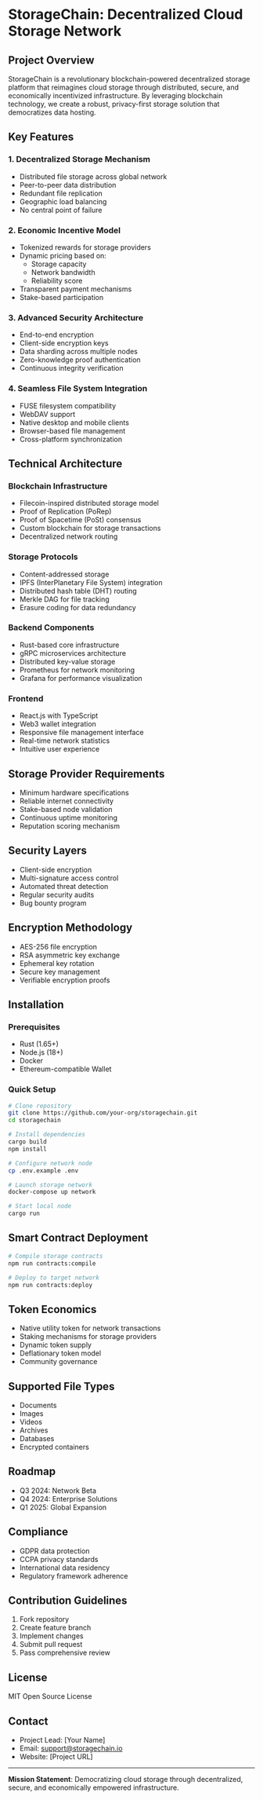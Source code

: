 # StorageChain: Decentralized Cloud Storage Network

## Project Overview

StorageChain is a revolutionary blockchain-powered decentralized storage platform that reimagines cloud storage through distributed, secure, and economically incentivized infrastructure. By leveraging blockchain technology, we create a robust, privacy-first storage solution that democratizes data hosting.

## Key Features

### 1. Decentralized Storage Mechanism
- Distributed file storage across global network
- Peer-to-peer data distribution
- Redundant file replication
- Geographic load balancing
- No central point of failure

### 2. Economic Incentive Model
- Tokenized rewards for storage providers
- Dynamic pricing based on:
    - Storage capacity
    - Network bandwidth
    - Reliability score
- Transparent payment mechanisms
- Stake-based participation

### 3. Advanced Security Architecture
- End-to-end encryption
- Client-side encryption keys
- Data sharding across multiple nodes
- Zero-knowledge proof authentication
- Continuous integrity verification

### 4. Seamless File System Integration
- FUSE filesystem compatibility
- WebDAV support
- Native desktop and mobile clients
- Browser-based file management
- Cross-platform synchronization

## Technical Architecture

### Blockchain Infrastructure
- Filecoin-inspired distributed storage model
- Proof of Replication (PoRep)
- Proof of Spacetime (PoSt) consensus
- Custom blockchain for storage transactions
- Decentralized network routing

### Storage Protocols
- Content-addressed storage
- IPFS (InterPlanetary File System) integration
- Distributed hash table (DHT) routing
- Merkle DAG for file tracking
- Erasure coding for data redundancy

### Backend Components
- Rust-based core infrastructure
- gRPC microservices architecture
- Distributed key-value storage
- Prometheus for network monitoring
- Grafana for performance visualization

### Frontend
- React.js with TypeScript
- Web3 wallet integration
- Responsive file management interface
- Real-time network statistics
- Intuitive user experience

## Storage Provider Requirements
- Minimum hardware specifications
- Reliable internet connectivity
- Stake-based node validation
- Continuous uptime monitoring
- Reputation scoring mechanism

## Security Layers
- Client-side encryption
- Multi-signature access control
- Automated threat detection
- Regular security audits
- Bug bounty program

## Encryption Methodology
- AES-256 file encryption
- RSA asymmetric key exchange
- Ephemeral key rotation
- Secure key management
- Verifiable encryption proofs

## Installation

### Prerequisites
- Rust (1.65+)
- Node.js (18+)
- Docker
- Ethereum-compatible Wallet

### Quick Setup
```bash
# Clone repository
git clone https://github.com/your-org/storagechain.git
cd storagechain

# Install dependencies
cargo build
npm install

# Configure network node
cp .env.example .env

# Launch storage network
docker-compose up network

# Start local node
cargo run
```

## Smart Contract Deployment
```bash
# Compile storage contracts
npm run contracts:compile

# Deploy to target network
npm run contracts:deploy
```

## Token Economics
- Native utility token for network transactions
- Staking mechanisms for storage providers
- Dynamic token supply
- Deflationary token model
- Community governance

## Supported File Types
- Documents
- Images
- Videos
- Archives
- Databases
- Encrypted containers

## Roadmap
- Q3 2024: Network Beta
- Q4 2024: Enterprise Solutions
- Q1 2025: Global Expansion

## Compliance
- GDPR data protection
- CCPA privacy standards
- International data residency
- Regulatory framework adherence

## Contribution Guidelines
1. Fork repository
2. Create feature branch
3. Implement changes
4. Submit pull request
5. Pass comprehensive review

## License
MIT Open Source License

## Contact
- Project Lead: [Your Name]
- Email: support@storagechain.io
- Website: [Project URL]

---

**Mission Statement**: Democratizing cloud storage through decentralized, secure, and economically empowered infrastructure.

